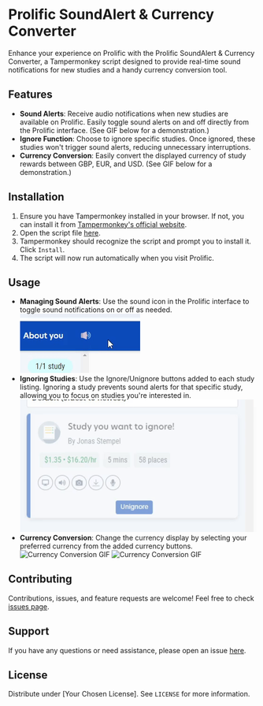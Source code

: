# Prolific SoundAlert & Currency Converter

Enhance your experience on Prolific with the Prolific SoundAlert & Currency Converter, a Tampermonkey script designed to provide real-time sound notifications for new studies and a handy currency conversion tool.

## Features

- **Sound Alerts**: Receive audio notifications when new studies are available on Prolific. Easily toggle sound alerts on and off directly from the Prolific interface. (See GIF below for a demonstration.)
- **Ignore Function**: Choose to ignore specific studies. Once ignored, these studies won't trigger sound alerts, reducing unnecessary interruptions.
- **Currency Conversion**: Easily convert the displayed currency of study rewards between GBP, EUR, and USD. (See GIF below for a demonstration.)

## Installation

1. Ensure you have Tampermonkey installed in your browser. If not, you can install it from [Tampermonkey's official website](https://www.tampermonkey.net/).
2. Open the script file [here](https://github.com/dukk47/prolific-soundalert-currency-converter/raw/main/prolific-soundalert-currency-converter.user.js).
3. Tampermonkey should recognize the script and prompt you to install it. Click `Install`.
4. The script will now run automatically when you visit Prolific.

## Usage

- **Managing Sound Alerts**: Use the sound icon in the Prolific interface to toggle sound notifications on or off as needed. ![Sound Alert Demo](https://github.com/dukk47/prolific-soundalert-currency-converter/blob/main/demo-gifs/sound-alert-demo.gif)
- **Ignoring Studies**: Use the Ignore/Unignore buttons added to each study listing. Ignoring a study prevents sound alerts for that specific study, allowing you to focus on studies you're interested in. ![Ignore Demo](https://github.com/dukk47/prolific-soundalert-currency-converter/blob/main/demo-gifs/ignore-demo.gif)
- **Currency Conversion**: Change the currency display by selecting your preferred currency from the added currency buttons. ![Currency Conversion GIF]([URL_to_currency_conversion_gif](https://github.com/dukk47/prolific-soundalert-currency-converter/blob/main/currency_demo.gif)) ![Currency Conversion GIF]([URL_to_currency_conversion_gif](https://github.com/dukk47/prolific-soundalert-currency-converter/blob/main/currency_1_demo.gif))

## Contributing

Contributions, issues, and feature requests are welcome! Feel free to check [issues page](https://github.com/dukk47/prolific-soundalert-currency-converter/issues).

## Support

If you have any questions or need assistance, please open an issue [here](https://github.com/dukk47/prolific-soundalert-currency-converter/issues).

## License

Distribute under [Your Chosen License]. See `LICENSE` for more information.

